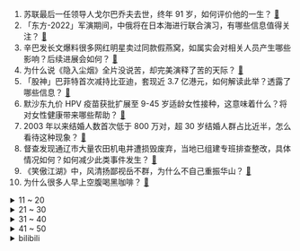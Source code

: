 1. 苏联最后一任领导人戈尔巴乔夫去世，终年 91 岁，如何评价他的一生？ [:link:](https://www.zhihu.com/question/550888250)
2. 「东方-2022」军演期间，中俄将在日本海进行联合演习，有哪些信息值得关注？ [:link:](https://www.zhihu.com/question/550831424)
3. 辛巴发长文爆料很多网红明星卖过同款假燕窝，如属实会对相关人员产生哪些影响？后续进展会如何？ [:link:](https://www.zhihu.com/question/550848221)
4. 为什么说《隐入尘烟》全片没说苦，却完美演释了苦的天际？ [:link:](https://www.zhihu.com/question/550327138)
5. 「股神」巴菲特首次减持比亚迪，套现近 3.7 亿港元，如何解读此举？透露了哪些信息？ [:link:](https://www.zhihu.com/question/550808845)
6. 默沙东九价 HPV 疫苗获批扩展至 9-45 岁适龄女性接种，这意味着什么？将对女性健康带来哪些帮助？ [:link:](https://www.zhihu.com/question/550836257)
7. 2003 年以来结婚人数首次低于 800 万对，超 30 岁结婚人群占比近半，怎么看待这种现象？ [:link:](https://www.zhihu.com/question/550787576)
8. 督查发现通辽市大量农田机电井遭损毁废弃，当地已组建专班排查整改，具体情况如何？如何减少此类事件发生？ [:link:](https://www.zhihu.com/question/550796183)
9. 《笑傲江湖》中，风清扬鄙视岳不群，为什么不自己重振华山？ [:link:](https://www.zhihu.com/question/542185229)
10. 为什么很多人早上空腹喝黑咖啡？ [:link:](https://www.zhihu.com/question/546349973)
<details>
<summary>11 ~ 20</summary>

11. 为什么只有葡萄被大量用于酿酒，其他水果却没有？ [:link:](https://www.zhihu.com/question/548336507)
12. 女子乘车未给婴儿买车票被拦，工作人员称是根据车站相关规定来的，你认为婴儿乘车是否需要购票？ [:link:](https://www.zhihu.com/question/550788872)
13. 欧盟表示「需对电力市场进行结构性改革，摆脱对肮脏的俄罗斯化石燃料的依赖」，欧盟能实现这一计划吗？ [:link:](https://www.zhihu.com/question/550840160)
14. 《脱口秀大会 5》中小鹿输给拉宏桑合理吗？ [:link:](https://www.zhihu.com/question/550839658)
15. 联合国秘书长哀悼戈尔巴乔夫称「他曾改变历史进程」，如何评价戈尔巴乔夫的历史地位？ [:link:](https://www.zhihu.com/question/550889257)
16. 海底捞猪肚鸡汤底系粉料冲泡，配料含「植脂末」和「氢化植物油」，如何从行业角度看待此事？ [:link:](https://www.zhihu.com/question/550814378)
17. 美媒称拜登政府将对台军售 11 亿美元武器，中方要求美方停止与该岛的军事接触，有哪些信息值得关注？ [:link:](https://www.zhihu.com/question/550890686)
18. 你对身边的「00后」有怎样的印象？你觉得他们是难琢磨的一代人吗？ [:link:](https://www.zhihu.com/question/538210033)
19. 如何评价《原神》3.0版本草系反应实装后刻晴吃大肉，跃升成为璃月雷神？ [:link:](https://www.zhihu.com/question/550015525)
20. 如何评价《天下第一》中的铁胆神侯？ [:link:](https://www.zhihu.com/question/40701903)
</details>
<details>
<summary>21 ~ 30</summary>

21. 一瓶500ml的啤酒里面大概有多少糖? [:link:](https://www.zhihu.com/question/536063717)
22. 驴肉好吃那为什么不大范围养驴？ [:link:](https://www.zhihu.com/question/28933532)
23. 所有的粒子都是无意识的，那它们堆积起来是怎么形成有意识的生命的？ [:link:](https://www.zhihu.com/question/496339487)
24. 如何评价仙侠偶像剧《沉香如屑》？ [:link:](https://www.zhihu.com/question/544381069)
25. 为什么在《哈利·波特》里，中国没有魔法学校？ [:link:](https://www.zhihu.com/question/302960008)
26. 400 亿疫苗巨头康希诺业绩下滑 98% ，半年只赚了 1223 万，哪些信息值得关注？ [:link:](https://www.zhihu.com/question/550707585)
27. 山姆会员店（sam's club）有什么值得买的东西？ [:link:](https://www.zhihu.com/question/58897556)
28. 为什么《宝莲灯》这个题材销声匿迹了？ [:link:](https://www.zhihu.com/question/549542733)
29. 如何评价蔚来总裁称「一年内 ET5 销量将超宝马 3 系」？具体情况如何？ [:link:](https://www.zhihu.com/question/550100214)
30. 宇宙大爆炸的真实性有多大？ [:link:](https://www.zhihu.com/question/23138465)
</details>
<details>
<summary>31 ~ 40</summary>

31. 月薪两万该买多少万的车？ [:link:](https://www.zhihu.com/question/550445706)
32. 有哪些曾经的悬案但后来被破了？ [:link:](https://www.zhihu.com/question/268938242)
33. 为什么好多人都在喊体制内的工作很累？ [:link:](https://www.zhihu.com/question/546321345)
34. 如何评价985本科毕业的待业人员相亲看不上二本公务员？ [:link:](https://www.zhihu.com/question/550440013)
35. EDG冒泡赛打RNG有多大胜算呀？ [:link:](https://www.zhihu.com/question/550654331)
36. 如何评价“俄乌冲突”中乌克兰的军事水平？ [:link:](https://www.zhihu.com/question/535144540)
37. 有哪些诗句适合表白的？ [:link:](https://www.zhihu.com/question/380029633)
38. 为什么大部分古典音乐我听不出来美感？ [:link:](https://www.zhihu.com/question/546117972)
39. Mac 的office究竟差在哪里？ [:link:](https://www.zhihu.com/question/546389503)
40. 俄方称因欧洲制裁，唯一运行的涡轮机需检修三天，期间「北溪-1  」暂停供气，这意味着什么？ [:link:](https://www.zhihu.com/question/550890436)
</details>
<details>
<summary>41 ~ 50</summary>

41. 专家预计再过 30 年中国有望彻底消除宫颈癌，此次九价 HPV 疫苗接种年龄放宽具体原因有哪些？ [:link:](https://www.zhihu.com/question/550849802)
42. 陕西蓝田通报老人被群嘲事件，称「拖欠款明年 2 月底前兑付」，该事件暴露出了哪些问题？该如何合理解决？ [:link:](https://www.zhihu.com/question/550902738)
43. 我国首颗太阳探测科学技术试验卫星「羲和号」成果正式发布，科学数据将向全球共享，该成果有哪些重要意义？ [:link:](https://www.zhihu.com/question/550791206)
44. 大学学到的知识有多少在工作中用到？ [:link:](https://www.zhihu.com/question/465171428)
45. 日本著名实业家稻盛和夫去世，如何评价他说的「工作是一种修行」？ [:link:](https://www.zhihu.com/question/550797335)
46. 第 50 次《中国互联网络发展状况统计报告》发布，网民规模为 10.51 亿，还有哪些值得关注的信息？ [:link:](https://www.zhihu.com/question/550924686)
47. 你遇到过哪些因翻译水平不足而闹出的笑话？ [:link:](https://www.zhihu.com/question/547547857)
48. 如何评价综艺《脱口秀大会》第五季第一期？ [:link:](https://www.zhihu.com/question/550825613)
49. 打官司的律师费为什么这么高？哪些因素会影响律师费的定价？ [:link:](https://www.zhihu.com/question/541504215)
50. 有哪些兼具健康和口味的早餐推荐？ [:link:](https://www.zhihu.com/question/548792523)
</details><details>
<summary>bilibili</summary>

1. ⚡ 梗 王 但 爽 文 版  ⚡ [:link:](//www.bilibili.com/video/BV1WB4y147MU)
2. 大学生如何在宿舍拍出《最残大脑》 [:link:](//www.bilibili.com/video/BV1114y1x7TX)
3. 《 奇 怪 的 小 兔 叽 增 加 了 》 [:link:](//www.bilibili.com/video/BV1wd4y1G7Rd)
4. 全球首提！五菱敞篷Mini量产版 [:link:](//www.bilibili.com/video/BV1Jd4y1G7sj)
5. 用四台计算器演奏《小城夏天》 [:link:](//www.bilibili.com/video/BV1vV4y1W7mw)
6. 纪录片 | 与山火决战的最后8小时 [:link:](//www.bilibili.com/video/BV1HN4y1c7rF)
7. 新 概 念 探 店，我们居然吃到了... 【第一期】 [:link:](//www.bilibili.com/video/BV1jt4y1E7bg)
8. 牛奶居然也能用油炸？今天学习这道神奇的《炸鲜奶》 [:link:](//www.bilibili.com/video/BV1UY4y1u7NJ)
9. 【央视独家采访】还原唐山某烧烤店打人案侦办经过 [:link:](//www.bilibili.com/video/BV15g411Q7MK)
10. 1998年的中国发生了什么？【激荡四十年·1998】 [:link:](//www.bilibili.com/video/BV1214y1x7k1)
<details>
<summary>11 ~ 20</summary>

11. 那天，我看到了54岁最帅的模样 [:link:](//www.bilibili.com/video/BV1VG4y167tn)
12. 这是个音乐游戏！？2022版 [:link:](//www.bilibili.com/video/BV1pe4y1d7JM)
13. 重大突破，世界首创！荔枝和龙眼跨物种结果了！ [:link:](//www.bilibili.com/video/BV1E14y1475T)
14. 一个县的小姐姐，她真的会噶我。 [:link:](//www.bilibili.com/video/BV1qd4y1d7po)
15. 磁流体音响の进化 [:link:](//www.bilibili.com/video/BV1yY4y1F7M3)
16. 【罗翔】没病也治！医疗不当的“张三”医生该当何罪？ [:link:](//www.bilibili.com/video/BV19Y4y1u7ix)
17. “从未冰冷，从未死寂，从未黯然失色的海” [:link:](//www.bilibili.com/video/BV1ua411R7hk)
18. 唐僧要是有我这速度，早上西天了 [:link:](//www.bilibili.com/video/BV1wD4y167Wx)
19. 史上用料最扎实的章鱼小丸子！！竟然一口爆浆…… [:link:](//www.bilibili.com/video/BV1vG4y1k7kS)
20. 如何让情侣 反 目 成 仇 ！? [:link:](//www.bilibili.com/video/BV1Sa411G73r)
</details>
<details>
<summary>21 ~ 30</summary>

21. 鉴定网络热门美食 宫廷名菜《三不沾》浮躁的人看不完这段视频 [:link:](//www.bilibili.com/video/BV1Dd4y1d7hQ)
22. 人 形 自 走 嘴 炮 [:link:](//www.bilibili.com/video/BV1914y1x7Nr)
23. 如何"气"死新冠病毒。。。 [:link:](//www.bilibili.com/video/BV1fP4y1Z7Ja)
24. 麻 辣 烫 天 花 板 [:link:](//www.bilibili.com/video/BV1de4y1o7sj)
25. 开箱破窗器，1秒破窗比安全锤还好用？真车实测！关键时刻能救命 [:link:](//www.bilibili.com/video/BV1Wd4y197rd)
26. 流言四起，前进不止 [:link:](//www.bilibili.com/video/BV13T411c7FM)
27. 当你说了脏话就会「原地爆炸」!!？ [:link:](//www.bilibili.com/video/BV1hU4y167cQ)
28. 做一个风一样的决斗者【水无月菌】 [:link:](//www.bilibili.com/video/BV1KG4y1677n)
29. 那些生活中的BUG [:link:](//www.bilibili.com/video/BV18P411L7eP)
30. 据说做饭时加入这个东西，可以让饭菜变得好吃！这是真的吗？小伙最后直接拿出压箱底宝贝测试！ [:link:](//www.bilibili.com/video/BV1qW4y187zk)
</details>
<details>
<summary>31 ~ 40</summary>

31. MC让我泪流满面 [:link:](//www.bilibili.com/video/BV1jd4y197QN)
32. 《明日方舟》2022「音律联觉&嘉年华-灯下定影」情报公开 [:link:](//www.bilibili.com/video/BV1L14y147W5)
33. 【原神剧场】婆娑起舞，异域风情 [:link:](//www.bilibili.com/video/BV1va411G7mp)
34. 嘿！在干嘛！快看看我！ [:link:](//www.bilibili.com/video/BV1KG411t72z)
35. 杜绝暴力，远离谣言，相信警察，相信正义。 [:link:](//www.bilibili.com/video/BV1LG4y1k7pg)
36. 《隐入尘烟》该消失？我从来没见过这么傲慢的差评！ [:link:](//www.bilibili.com/video/BV16Y4y1u7Wd)
37. 【TF家族】《恭喜你发现了宝藏》EP01——宝友们新来乍到 [:link:](//www.bilibili.com/video/BV1Ud4y1A729)
38. 帝皇婚礼！ikun！！！ [:link:](//www.bilibili.com/video/BV1kV4y1W7EB)
39. 这才是中国的神仙！！ [:link:](//www.bilibili.com/video/BV1CG411V76Z)
40. 【STN快报第6.5季04】不要再说我菜了，孙悟空不也没打过龙吗 [:link:](//www.bilibili.com/video/BV1Za41197eD)
</details>
<details>
<summary>41 ~ 50</summary>

41. “没有一颗粮食是白吃的” [:link:](//www.bilibili.com/video/BV15T411F7ho)
42. 一款人类玩死自己的末世游戏！人体实验引发全灭惨剧！ [:link:](//www.bilibili.com/video/BV1sW4y1t7qd)
43. 钟离：既然你这么客气，那我就不客气咯 [:link:](//www.bilibili.com/video/BV1dG411V7Rt)
44. 一个晚上，一支笔，？？？？ [:link:](//www.bilibili.com/video/BV1Tt4y1E7LC)
45. 偷偷跳一下危险派对 [:link:](//www.bilibili.com/video/BV1dP4y1Z76k)
46. 地球毁灭模拟器 [:link:](//www.bilibili.com/video/BV1pY4y1u7dZ)
47. 谁教你这么走路的 ？？？ [:link:](//www.bilibili.com/video/BV1Y14y1x7JM)
48. 必胜客×原神联动定格动画-「必胜邀约，风起之旅」 [:link:](//www.bilibili.com/video/BV1fd4y137JR)
49. 看望曾经一起打职业的队友！ [:link:](//www.bilibili.com/video/BV19g411D7HT)
50. 16个简单有趣的小食谱～ [:link:](//www.bilibili.com/video/BV17Y4y1u7Db)
</details>
<details>
<summary>51 ~ 60</summary>

51. 最好的祝福不是祝你功成名就，而是想你健康平安！ [:link:](//www.bilibili.com/video/BV1Le4y1Z79n)
52. 不是我踢最后一脚晚上都睡不着 [:link:](//www.bilibili.com/video/BV1Ua411G7VL)
53. 原来真的有人能演出小说里面男主角忍俊不禁的样子！ [:link:](//www.bilibili.com/video/BV1XG411V7bV)
54. 休想占我便宜 [:link:](//www.bilibili.com/video/BV1KT411F71D)
55. 特工：这就是我的最新装备？ [:link:](//www.bilibili.com/video/BV1Ad4y1G7Rq)
56. 百万up主在学校的地位？ [:link:](//www.bilibili.com/video/BV1YV4y1W7wt)
57. 被骂了，但依然希望大家不要再素颜焦虑了！ [:link:](//www.bilibili.com/video/BV12a411G7dr)
58. 你敢信？加拿大现在正在被太空力量袭击，直升机都出动了 [:link:](//www.bilibili.com/video/BV1Le4y1Z7B8)
59. 万梗丛中过，烦恼不留身 [:link:](//www.bilibili.com/video/BV18d4y1d7EZ)
60. 当你只需要「突突突突突突突突 」？！ [:link:](//www.bilibili.com/video/BV1VW4y1t74m)
</details>
<details>
<summary>61 ~ 70</summary>

61. 你可别说我这个人是钾的 [:link:](//www.bilibili.com/video/BV1tD4y167M7)
62. 男人的快乐就是这么简单 [:link:](//www.bilibili.com/video/BV1rB4y1G7Xh)
63. 花 神 之 舞 [:link:](//www.bilibili.com/video/BV1va411G7Fy)
64. "策划眼里的元歌" [:link:](//www.bilibili.com/video/BV1oa41197ZS)
65. 真的会怪上天给错金星性别,给崩溃小岳岳火腿肠，温柔安慰刘雨欣 [:link:](//www.bilibili.com/video/BV1NG411t71q)
66. 这样的公益广告你爱了么？ [:link:](//www.bilibili.com/video/BV1dd4y1d7Lt)
67. 如何优雅地拒绝搭讪？《世界奇妙物语》假装打电话（假装通话） [:link:](//www.bilibili.com/video/BV1Wd4y1A7hG)
68. 崩坏3「纯真梦歌」线上音乐会 [:link:](//www.bilibili.com/video/BV1ad4y1d7Kk)
69. 和印度老师的一些日常 [:link:](//www.bilibili.com/video/BV1XU4y167b6)
70. 超级大合唱 [:link:](//www.bilibili.com/video/BV1gY4y1u79H)
</details>
<details>
<summary>71 ~ 80</summary>

71. 战友军恋五年终于结婚了！双方都是仪仗队出身 这婚礼让人羡慕！ [:link:](//www.bilibili.com/video/BV1Ca411G7BR)
72. 去巴黎搬砖去了 [:link:](//www.bilibili.com/video/BV1xt4y1E7H5)
73. 不 想 被 伤 害 有 错 吗！ [:link:](//www.bilibili.com/video/BV1N14y147ez)
74. 靠谱盘点143：堂堂复活！翻盘小子阿水挺进决赛，JDG：复活甲没用上，不如给靠谱电竞吧！ [:link:](//www.bilibili.com/video/BV1kV4y1H7LA)
75. 康熙怒斥开学 [:link:](//www.bilibili.com/video/BV1Hg411D7iV)
76. 发出这一条其实很忐忑，害怕大家觉得这些发生在看不见的地方的故事与自己无关，但是看见那些无辜的生命流逝真的很难过…请传递给身边的朋友吧，小小的举动就能帮助到它们。 [:link:](//www.bilibili.com/video/BV13W4y1t7Ks)
77. 芬兰家人被自制长寿面惊到嘴巴合不起！直呼大开眼界！太爷爷九十岁大寿上演联欢晚会嗨翻天！ [:link:](//www.bilibili.com/video/BV1bW4y1t7SS)
78. 纳西妲小小的，香香的~ [:link:](//www.bilibili.com/video/BV1R14y1x7AY)
79. 【22娘×33娘】白嫖使我快乐！ [:link:](//www.bilibili.com/video/BV1DP41157QV)
80. 请我的好友们来吃满汉全席！除了我自己大家都很满意！ [:link:](//www.bilibili.com/video/BV13t4y1E7tE)
</details>
<details>
<summary>81 ~ 90</summary>

81. 天津.利德顺小老饭庄 厨子探店¥275 [:link:](//www.bilibili.com/video/BV1vN4y1c7ce)
82. 厕所里为什么会有触手！？ [:link:](//www.bilibili.com/video/BV1tN4y1c71L)
83. 真正讲东西的科普书，不说废话 [:link:](//www.bilibili.com/video/BV1RY4y1u7QN)
84. 【warma】来聊聊我的老家长沙【杂谈/第三期】 [:link:](//www.bilibili.com/video/BV1Tt4y1E7qz)
85. 暑期电影三部曲：剧本烂，但好看！ [:link:](//www.bilibili.com/video/BV1fD4y1z7x3)
86. 杀破狼2格斗解析‖张晋最强的见招拆招、以快打快 [:link:](//www.bilibili.com/video/BV1Ja411R7eG)
87. 徐 大 虾 逛 展 [:link:](//www.bilibili.com/video/BV1PP411V755)
88. 你平常吃的是薄荷吗？吃薄荷的时候为什么会感觉到凉 [:link:](//www.bilibili.com/video/BV1nT411F7xi)
89. 沉浸式回宿舍丨开学啦，这样的宿舍，你们多久不出门？ [:link:](//www.bilibili.com/video/BV1VB4y14752)
90. 胡桃嗷  但是白丝变装 w [:link:](//www.bilibili.com/video/BV1yg411D7b6)
</details>
<details>
<summary>91 ~ 100</summary>

91. 细思极恐... 拐卖妇女的各种套路： [:link:](//www.bilibili.com/video/BV1wG411t7uC)
92. 这是...我可以看的吗？！2022年10月新番导视！【泛式】 [:link:](//www.bilibili.com/video/BV1rW4y18743)
93. 南翔请我吃满汉全席，我决定做一盒猛男都喜欢的琥珀糖给他带过去 [:link:](//www.bilibili.com/video/BV1sd4y1A75h)
94. 吴露可逃|星汉回忆录 [:link:](//www.bilibili.com/video/BV1sT411F7bR)
95. 这样的芝麻汤圆，谁看了不心动啊？ [:link:](//www.bilibili.com/video/BV1JG4y1k7Vb)
96. 浅跳一下鸡你太美，还没扣细节。。。 [:link:](//www.bilibili.com/video/BV13T411F7ba)
97. 真的有种无法逃脱的宿命感 [:link:](//www.bilibili.com/video/BV15G4y1k7BA)
98. 峡谷第一高手神秘失踪！归来后开始复仇！竟意外领悟出露娜隐藏绝招！自制番《荣耀奇迹》第一话 [:link:](//www.bilibili.com/video/BV1pN4y1c774)
99. 大哥变个终结者不过分吧？ [:link:](//www.bilibili.com/video/BV1R14y1x7QN)
100. 让女人疯掉的三个字，但是2.0！ [:link:](//www.bilibili.com/video/BV1aY4y1u7Dr)
</details></details>